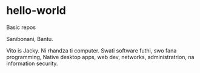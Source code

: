 # hello-world
Basic repos

Sanibonani, Bantu.

Vito is Jacky. Ni rhandza ti computer. Swati software futhi, swo fana programming, 
Native desktop apps, web dev, networks, administratrion, na information security.
